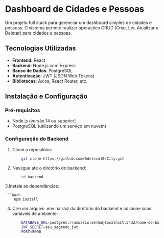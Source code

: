 # Dashboard de Cidades e Pessoas

Um projeto full stack para gerenciar um dashboard simples de cidades e pessoas. O sistema permite realizar operações CRUD (Criar, Ler, Atualizar e Deletar) para cidades e pessoas.

## Tecnologias Utilizadas

- **Frontend**: React
- **Backend**: Node.js com Express
- **Banco de Dados**: PostgreSQL
- **Autenticação**: JWT (JSON Web Tokens)
- **Bibliotecas**: Axios, React Router, etc.

## Instalação e Configuração

### Pré-requisitos

- Node.js (versão 14 ou superior)
- PostgreSQL (utilizando um serviço em nuvem)

### Configuração do Backend

1. Clone o repositório:

    ```bash
        git clone https://github.com/Adelson10/City.git

2. Navegue até o diretório do backend:

    ```bash
        cd backend

3.Instale as dependências:

    ```bash
        npm install

4. Crie um arquivo .env na raiz do diretório do backend e adicione suas variáveis de ambiente:

    ```bash
        DATABASE_URL=postgres://usuario:senha@localhost:5432/nome-do-banco
        JWT_SECRET=seu_segredo_jwt
        PORT=5000
